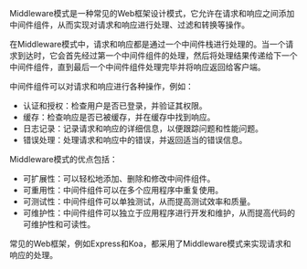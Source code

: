 Middleware模式是一种常见的Web框架设计模式，它允许在请求和响应之间添加中间件组件，从而实现对请求和响应进行处理、过滤和转换等操作。

在Middleware模式中，请求和响应都是通过一个中间件栈进行处理的。当一个请求到达时，它会首先经过第一个中间件组件的处理，然后将处理结果传递给下一个中间件组件，直到最后一个中间件组件处理完毕并将响应返回给客户端。

中间件组件可以对请求和响应进行各种操作，例如：

- 认证和授权：检查用户是否已登录，并验证其权限。
- 缓存：检查响应是否已被缓存，并在缓存中找到响应。
- 日志记录：记录请求和响应的详细信息，以便跟踪问题和性能问题。
- 错误处理：处理请求和响应中的错误，并返回适当的错误信息。

Middleware模式的优点包括：

- 可扩展性：可以轻松地添加、删除和修改中间件组件。
- 可重用性：中间件组件可以在多个应用程序中重复使用。
- 可测试性：中间件组件可以单独测试，从而提高测试效率和质量。
- 可维护性：中间件组件可以独立于应用程序进行开发和维护，从而提高代码的可维护性和可读性。

常见的Web框架，例如Express和Koa，都采用了Middleware模式来实现请求和响应的处理。